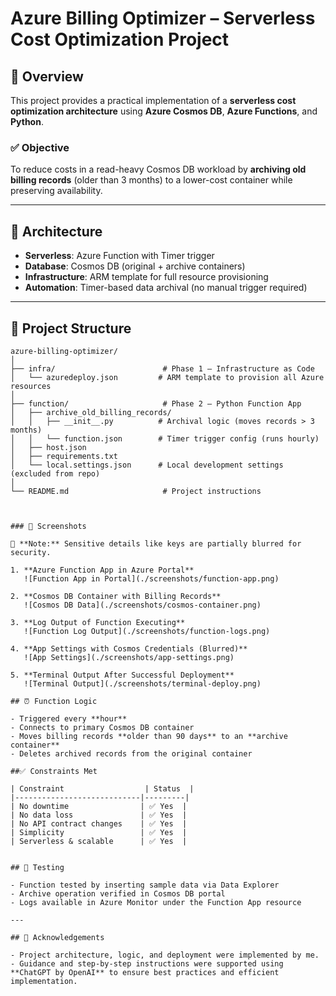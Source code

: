 # Azure Billing Optimizer – Serverless Cost Optimization Project

## 📘 Overview

This project provides a practical implementation of a **serverless cost optimization architecture** using **Azure Cosmos DB**, **Azure Functions**, and **Python**.

### ✅ Objective

To reduce costs in a read-heavy Cosmos DB workload by **archiving old billing records** (older than 3 months) to a lower-cost container while preserving availability.

---

## 🚀 Architecture

- **Serverless**: Azure Function with Timer trigger
- **Database**: Cosmos DB (original + archive containers)
- **Infrastructure**: ARM template for full resource provisioning
- **Automation**: Timer-based data archival (no manual trigger required)

---

## 📁 Project Structure

```plaintext
azure-billing-optimizer/
│
├── infra/                        # Phase 1 – Infrastructure as Code
│   └── azuredeploy.json         # ARM template to provision all Azure resources
│
├── function/                     # Phase 2 – Python Function App
│   ├── archive_old_billing_records/
│   │   ├── __init__.py          # Archival logic (moves records > 3 months)
│   │   └── function.json        # Timer trigger config (runs hourly)
│   ├── host.json
│   ├── requirements.txt
│   └── local.settings.json      # Local development settings (excluded from repo)
│
└── README.md                     # Project instructions



### 📸 Screenshots

📌 **Note:** Sensitive details like keys are partially blurred for security.

1. **Azure Function App in Azure Portal**  
   ![Function App in Portal](./screenshots/function-app.png)

2. **Cosmos DB Container with Billing Records**  
   ![Cosmos DB Data](./screenshots/cosmos-container.png)

3. **Log Output of Function Executing**  
   ![Function Log Output](./screenshots/function-logs.png)

4. **App Settings with Cosmos Credentials (Blurred)**  
   ![App Settings](./screenshots/app-settings.png)

5. **Terminal Output After Successful Deployment**  
   ![Terminal Output](./screenshots/terminal-deploy.png)

## ⏰ Function Logic

- Triggered every **hour**
- Connects to primary Cosmos DB container
- Moves billing records **older than 90 days** to an **archive container**
- Deletes archived records from the original container

##✅ Constraints Met

| Constraint                  | Status  |
|----------------------------|---------|
| No downtime                | ✅ Yes  |
| No data loss               | ✅ Yes  |
| No API contract changes    | ✅ Yes  |
| Simplicity                 | ✅ Yes  |
| Serverless & scalable      | ✅ Yes  |


## 🧪 Testing

- Function tested by inserting sample data via Data Explorer
- Archive operation verified in Cosmos DB portal
- Logs available in Azure Monitor under the Function App resource

---

## 🤝 Acknowledgements

- Project architecture, logic, and deployment were implemented by me.
- Guidance and step-by-step instructions were supported using **ChatGPT by OpenAI** to ensure best practices and efficient implementation.
